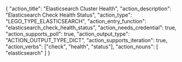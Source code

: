 {
"action_title": "Elasticsearch Cluster Health",
"action_description": "Elasticsearch Check Health Status",
"action_type": "LEGO_TYPE_ELASTICSEARCH",
"action_entry_function": "elasticsearch_check_health_status",
"action_needs_credential": true,
"action_supports_poll": true,
"action_output_type": "ACTION_OUTPUT_TYPE_DICT",
"action_supports_iteration": true,
"action_verbs": ["check", "health", "status"],
"action_nouns": [
"elasticsearch"
]
}
